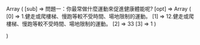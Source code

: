Array
(
    [sub] => 問題一：你最常做什麼運動來促進健康體能呢?
    [opt] => Array
        (
            [0] => 1.健走或爬樓梯、慢跑等較不受時間、場地限制的運動。
            [1] => 12.健走或爬樓梯、慢跑等較不受時間、場地限制的運動。
            [2] => 33
            [3] => 1
        )

)